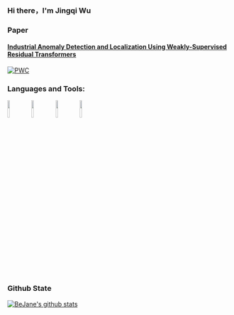 ### Hi there，I'm Jingqi Wu


### Paper
#### [Industrial Anomaly Detection and Localization Using Weakly-Supervised Residual Transformers](https://arxiv.org/pdf/2306.03492v4.pdf)
[![PWC](https://img.shields.io/endpoint.svg?url=https://paperswithcode.com/badge/efficient-anomaly-detection-with-budget/anomaly-detection-on-mvtec-ad)](https://paperswithcode.com/sota/anomaly-detection-on-mvtec-ad?p=efficient-anomaly-detection-with-budget)
### Languages and Tools:

<p>  
  <!-- Your languages and tools. Be careful with the alignment. 
  You can use this sites to get logos: https://www.vectorlogo.zone or https://simpleicons.org/
  -->
  <code><img width="10%" src="https://www.vectorlogo.zone/logos/python/python-horizontal.svg"></code>
  <code><img width="10%" src="https://www.vectorlogo.zone/logos/git-scm/git-scm-ar21.svg"></code>
  <code><img width="10%" src="https://www.vectorlogo.zone/logos/github/github-ar21.svg"></code>
  <code><img width="10%" src="https://www.vectorlogo.zone/logos/gnu_bash/gnu_bash-ar21.svg"></code>
</p>



### Github State

[![BeJane's github stats](https://github-readme-stats.vercel.app/api?username=BeJane&show_icons=true&title_color=fff&icon_color=79ff97&text_color=9f9f9f&bg_color=151515)](https://github.com/anuraghazra/github-readme-stats)

